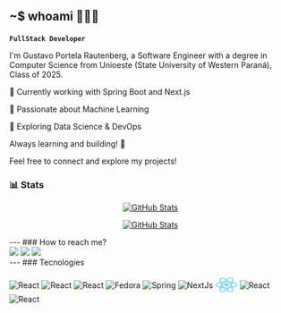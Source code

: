 ## ~$ whoami 👨🏼‍💻
**`FullStack Developer`**

I'm Gustavo Portela Rautenberg, a Software Engineer with a degree in Computer Science from Unioeste (State University of Western Paraná), Class of 2025.

🔹 Currently working with Spring Boot and Next.js

🔹 Passionate about Machine Learning

🔹 Exploring Data Science & DevOps 

Always learning and building! 🚀

Feel free to connect and explore my projects!

### 📊 Stats
<div align="center">
  <a href="https://github.com/gus-rautenberg">
    <img 
      alt="GitHub Stats" 
      height="180" 
      src="https://github-readme-stats.vercel.app/api?username=gus-rautenberg&show_icons=true&theme=tokyonight&include_all_commits=true&locale=en" 
    />
  

  <img 
    alt="GitHub Stats" 
    height="180" 
    src="https://github-readme-stats.vercel.app/api/top-langs/?username=gus-rautenberg&theme=tokyonight&layout=compact&custom_title=Tecnologies&langs_count=6" 
  />
  </a>
</div>
---
### How to reach me?
<div> 
  <a href="https://www.linkedin.com/in/gustavo-portela-rautenberg/" target="_blank"><img src="https://img.shields.io/badge/-LinkedIn-%230077B5?style=for-the-badge&logo=linkedin&logoColor=white" target="_blank"></a> 
  <a href = "mailto:gprautenberg@gmail.com"><img src="https://img.shields.io/badge/-Gmail-%23333?style=for-the-badge&logo=gmail&logoColor=white" target="_blank"></a>
  <a href="https://www.instagram.com/gus.rautenberg_/" target="_blank"><img src="https://img.shields.io/badge/-Instagram-%23E4405F?style=for-the-badge&logo=instagram&logoColor=white" target="_blank"></a>
</div>
---
### Tecnologies
<div style="display: inline_block"><br>
  
  <img align="center" alt="React" height="30" width="40"  src="https://cdn.jsdelivr.net/gh/devicons/devicon@latest/icons/cplusplus/cplusplus-original.svg" />
  <img align="center" alt="React" height="30" width="40"  src="https://cdn.jsdelivr.net/gh/devicons/devicon@latest/icons/java/java-original.svg" />
  <img align="center" alt="React" height="30" width="40"  src="https://cdn.jsdelivr.net/gh/devicons/devicon@latest/icons/python/python-original.svg" />  
  <img align="center" alt="Fedora" height="30" width="40" src="https://cdn.jsdelivr.net/gh/devicons/devicon@latest/icons/fedora/fedora-original.svg" />
  <img align="center" alt="Spring" height="30" width="40" src="https://cdn.jsdelivr.net/gh/devicons/devicon@latest/icons/spring/spring-original-wordmark.svg" />
  <img align="center" alt="NextJs" height="30" width="40" src="https://cdn.jsdelivr.net/gh/devicons/devicon@latest/icons/nextjs/nextjs-original.svg" />
  <img align="center" alt="React" height="30" width="40" src="https://raw.githubusercontent.com/devicons/devicon/master/icons/react/react-original.svg">
  <img align="center" alt="React" height="30" width="40" src="https://cdn.jsdelivr.net/gh/devicons/devicon@latest/icons/git/git-original.svg" />
  <img align="center" alt="React" height="30" width="40"  src="https://cdn.jsdelivr.net/gh/devicons/devicon@latest/icons/docker/docker-original.svg" />

</div>


